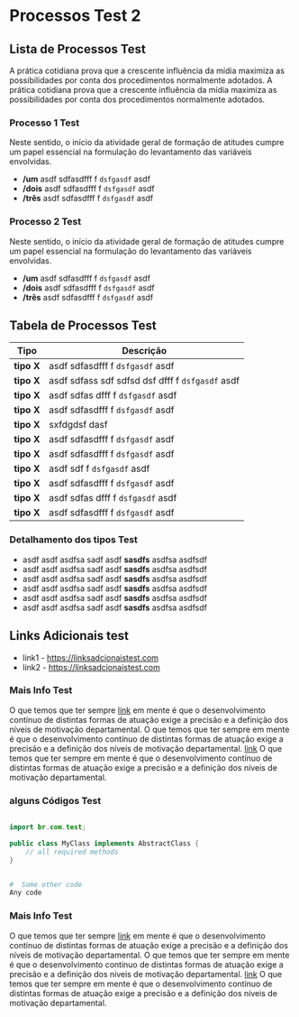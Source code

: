 
# Processos Test 2

## Lista de Processos Test
A prática cotidiana prova que a crescente influência da mídia maximiza as possibilidades por conta dos procedimentos normalmente adotados. A prática cotidiana prova que a crescente influência da mídia maximiza as possibilidades por conta dos procedimentos normalmente adotados.


### Processo 1 Test

Neste sentido, o início da atividade geral de formação de atitudes cumpre um papel essencial na formulação do levantamento das variáveis envolvidas.

 - **/um** asdf sdfasdfff f  `dsfgasdf`  asdf 
 - **/dois**  asdf sdfasdfff f  `dsfgasdf`  asdf 
 - **/três**  asdf sdfasdfff f  `dsfgasdf`  asdf 

### Processo 2 Test

Neste sentido, o início da atividade geral de formação de atitudes cumpre um papel essencial na formulação do levantamento das variáveis envolvidas.

 - **/um** asdf sdfasdfff f  `dsfgasdf`  asdf 
 - **/dois**  asdf sdfasdfff f  `dsfgasdf`  asdf 
 - **/três**  asdf sdfasdfff f  `dsfgasdf`  asdf 


## Tabela de Processos Test

Tipo             | Descrição
---                 | ---
**tipo X** | asdf sdfasdfff f  `dsfgasdf`  asdf 
**tipo X** | asdf sdfass sdf sdfsd  dsf  dfff f  `dsfgasdf`  asdf 
**tipo X** | asdf sdfas  dfff f  `dsfgasdf`  asdf 
**tipo X** | asdf sdfasdfff f  `dsfgasdf`  asdf 
**tipo X** | sxfdgdsf dasf
**tipo X** | asdf sdfasdfff f  `dsfgasdf`  asdf 
**tipo X** | asdf sdfasdfff f  `dsfgasdf`  asdf 
**tipo X** | asdf sdf f  `dsfgasdf`  asdf 
**tipo X** | asdf sdfasdfff f  `dsfgasdf`  asdf 
**tipo X** | asdf sdfas   dfff f  `dsfgasdf`  asdf 
**tipo X** | asdf sdfasdfff f  `dsfgasdf`  asdf 


### Detalhamento dos tipos Test

  - asdf asdf  asdfsa sadf  asdf **sasdfs** asdfsa asdfsdf
  - asdf asdf  asdfsa sadf  asdf **sasdfs** asdfsa asdfsdf
  - asdf asdf  asdfsa sadf  asdf **sasdfs** asdfsa asdfsdf
  - asdf asdf  asdfsa sadf  asdf **sasdfs** asdfsa asdfsdf
  - asdf asdf  asdfsa sadf  asdf **sasdfs** asdfsa asdfsdf
  - asdf asdf  asdfsa sadf  asdf **sasdfs** asdfsa asdfsdf


## Links Adicionais test

  - link1  - https://linksadcionaistest.com
  - link2  - https://linksadcionaistest.com


### Mais Info Test

O que temos que ter sempre [link](https://linksadcionaistest.com) em mente é que o desenvolvimento contínuo de distintas formas de atuação exige a precisão e a definição dos níveis de motivação departamental. O que temos que ter sempre em mente é que o desenvolvimento contínuo de distintas formas de atuação exige a precisão e a definição dos níveis de motivação departamental. [link](https://linksadcionaistest.com) O que temos que ter sempre em mente é que o desenvolvimento contínuo de distintas formas de atuação exige a precisão e a definição dos níveis de motivação departamental. 


### alguns Códigos Test


```java

import br.com.test;

public class MyClass implements AbstractClass {
    // all required methods 
}

```

```bash

#  Some other code
Any code

```

### Mais Info Test

O que temos que ter sempre [link](https://linksadcionaistest.com) em mente é que o desenvolvimento contínuo de distintas formas de atuação exige a precisão e a definição dos níveis de motivação departamental. O que temos que ter sempre em mente é que o desenvolvimento contínuo de distintas formas de atuação exige a precisão e a definição dos níveis de motivação departamental. [link](https://linksadcionaistest.com) O que temos que ter sempre em mente é que o desenvolvimento contínuo de distintas formas de atuação exige a precisão e a definição dos níveis de motivação departamental. 






